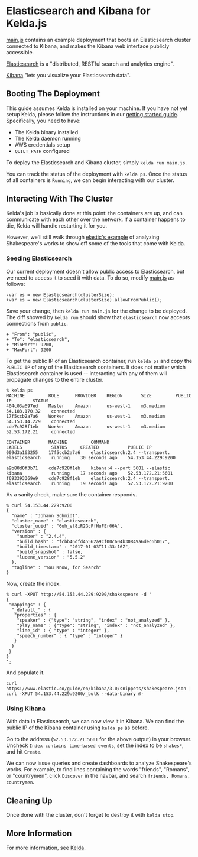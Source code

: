 # Elasticsearch and Kibana for Kelda.js

[main.js](main.js) contains an example deployment that boots an Elasticsearch
cluster connected to Kibana, and makes the Kibana web interface publicly
accessible.

[Elasticsearch](https://www.elastic.co/products/elasticsearch) is a
"distributed, RESTful search and analytics engine".

[Kibana](https://www.elastic.co/products/kibana) "lets you visualize your
Elasticsearch data".

## Booting The Deployment

This guide assumes Kelda is installed on your machine. If you have not yet
setup Kelda, please follow the instructions in our [getting started
guide](../../docs/GettingStarted.md). Specifically, you need to have:
- The Kelda binary installed
- The Kelda daemon running
- AWS credentials setup
- `QUILT_PATH` configured

To deploy the Elasticsearch and Kibana cluster, simply `kelda run main.js`.

You can track the status of the deployment with `kelda ps`. Once the status of
all containers is `Running`, we can begin interacting with our cluster.

## Interacting With The Cluster

Kelda's job is basically done at this point: the containers are up, and can
communicate with each other over the network. If a container happens to die,
Kelda will handle restarting it for you.

However, we'll still walk through [elastic's
example](https://www.elastic.co/guide/en/kibana/3.0/using-kibana-for-the-first-time.html)
of analyzing Shakespeare's works to show off some of the tools that come with
Kelda.

### Seeding Elasticsearch

Our current deployment doesn't allow public access to Elasticsearch, but we
need to access it to seed it with data. To do so, modify [main.js](main.js) as
follows:

```
-var es = new Elasticsearch(clusterSize);
+var es = new Elasticsearch(clusterSize).allowFromPublic();
```

Save your change, then `kelda run main.js` for the change to be deployed. The
diff showed by `kelda run` should show that `elasticsearch` now accepts
connections from `public`.

```
+ "From": "public",
+ "To": "elasticsearch",
+ "MinPort": 9200,
+ "MaxPort": 9200
```

To get the public IP of an Elasticsearch container, run `kelda ps` and
copy the `PUBLIC IP` of any of the Elasticsearch containers. It does not matter
which Elasticsearch container is used -- interacting with any of them will
propagate changes to the entire cluster.

```
% kelda ps
MACHINE         ROLE      PROVIDER    REGION       SIZE         PUBLIC IP        STATUS
404c03a697ed    Master    Amazon      us-west-1    m3.medium    54.183.170.32    connected
17f5ccb2a7a6    Worker    Amazon      us-west-1    m3.medium    54.153.44.229    connected
cde7c928f1eb    Worker    Amazon      us-west-1    m3.medium    52.53.172.21     connected

CONTAINER       MACHINE         COMMAND                           LABELS           STATUS     CREATED           PUBLIC IP
009d3a163255    17f5ccb2a7a6    elasticsearch:2.4 --transport.    elasticsearch    running    30 seconds ago    54.153.44.229:9200

a9b80d0f3b71    cde7c928f1eb    kibana:4 --port 5601 --elastic    kibana           running    17 seconds ago    52.53.172.21:5601
f693393369e9    cde7c928f1eb    elasticsearch:2.4 --transport.    elasticsearch    running    19 seconds ago    52.53.172.21:9200
```

As a sanity check, make sure the container responds.

```
% curl 54.153.44.229:9200
{
  "name" : "Johann Schmidt",
  "cluster_name" : "elasticsearch",
  "cluster_uuid" : "6uh_et8iR2GcFfHuFEr06A",
  "version" : {
    "number" : "2.4.4",
    "build_hash" : "fcbb46dfd45562a9cf00c604b30849a6dec6b017",
    "build_timestamp" : "2017-01-03T11:33:16Z",
    "build_snapshot" : false,
    "lucene_version" : "5.5.2"
  },
  "tagline" : "You Know, for Search"
}
```

Now, create the index.

```
% curl -XPUT http://54.153.44.229:9200/shakespeare -d '
{
 "mappings" : {
  "_default_" : {
   "properties" : {
    "speaker" : {"type": "string", "index" : "not_analyzed" },
    "play_name" : {"type": "string", "index" : "not_analyzed" },
    "line_id" : { "type" : "integer" },
    "speech_number" : { "type" : "integer" }
   }
  }
 }
}
';
```

And populate it.

```
curl https://www.elastic.co/guide/en/kibana/3.0/snippets/shakespeare.json | curl -XPUT 54.153.44.229:9200/_bulk --data-binary @-
```

### Using Kibana

With data in Elasticsearch, we can now view it in Kibana. We can find the
public IP of the Kibana container using `kelda ps` as before.

Go to the address (`52.53.172.21:5601` for the above output) in your browser.
Uncheck `Index contains time-based events`, set the index to be `shakes*`, and
hit `Create`.

We can now issue queries and create dashboards to analyze Shakespeare's works.
For example, to find lines containing the words "friends", "Romans", or
"countrymen", click `Discover` in the navbar, and search `friends, Romans,
countrymen`.

## Cleaning Up

Once done with the cluster, don't forget to destroy it with `kelda stop`.

## More Information
For more information, see [Kelda](http://kelda.io).
